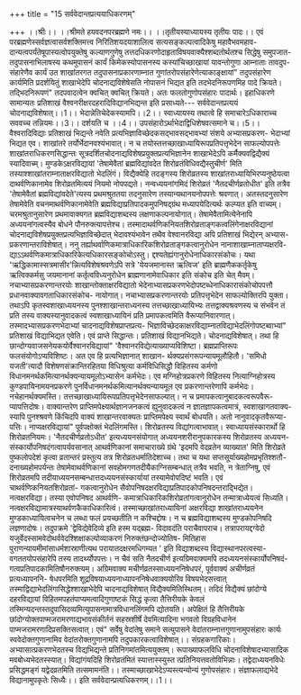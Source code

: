 +++
title = "15 सर्ववेदान्तप्रत्ययाधिकरणम्"

+++
।।श्रीः।। ।।श्रीमते हयवदनपरब्रह्मणे नमः।। ।।तृतीयस्याध्यायस्य तृतीयः पादः।। एवं परब्रह्मणेस्सर्वज्ञत्वासर्वशक्तिमत्त्व निरितिशयदयाशालित्व सत्यसङ्कल्पत्वादिकेषु महावैभवमहाव- दान्यत्वपर्यंतेषूपास्यत्वोपयुक्तेषु कल्याणगुणेषु तत्तदधिकरणोदाहृताविषयवाक्यैश्शब्दतोर्थतश्च सिद्धेषु समुपजात- तदुपासनाभिलाषस्य कथमुपासनं कार्यं किमेकस्योपासनस्य कस्यांचिच्छाखायां यावन्तोगुणा आम्नाताः तावदुप- संहारेणैव कार्यं उत शाखांतरगत तदुपासनाप्रकारणाम्नात गुणांतरोपसंहारेणेत्याकाङ्क्षायां" तदुपसंहारेण कार्यमिति प्रदर्शयितुं शाखाभेदेपि चोदनाद्यविशेषेसति नोपासनं भिद्यत इति तदभेदनिरूपणमिह पादे क्रियते। तद्भिदनिरूपणं" तदपवादत्वेन क्वचित् क्वचित् क्रियते। अतः फलतोगुणोपसंहारः पादार्थः। इहाधिकरणे सामान्यतः प्रतिशाखं वैश्वनरीक्षरदहरादिविद्यानभिद्यन्त इति प्रसाध्यते--- सर्ववेदान्तप्रत्ययं चोदनाद्यविशेषात्।।1।। भेदान्नेतिचेदेकस्यामपि।।2।। स्वाध्यायस्य तथात्वे हि समाचारेऽधिकाराच्च सववच्च तन्नियमः।।3।। दर्शयति च ।।4।। उपसंहारोऽर्थाभेदाद्विधिशेषवत्समाने च।।5।। वैश्वरादिविद्याः प्रतिशाखं भिद्यन्ते नवेति प्रत्यभिज्ञाविच्छेदकसद्भावसद्भावभ्यां संशये अभ्यासप्रकरण- भेदाभ्यां भिद्यत एव। शाखांतरे तर्योर्भेदानवश्यंभावात्। न च तयोस्तत्तच्छाखाध्यायिरूपप्रतिपत्तृभेदेन साफल्योपपत्तेः शाखांतराधिकरणसिद्धान्तः सूत्रदर्शितचोदनाद्यविशेषप्रयुक्तप्रत्यभिज्ञानेन शाखाभेदेऽपि कर्मैक्यवद्विद्यैक्यं स्यादिवाच्म्। मुण्डकेऽक्षरविद्यायां 'तेषामेवैतां ब्रह्मविद्यांवदेत शिरोव्रतंविधिवद्यैस्तुचीर्ण' मिति तस्याश्शाखांतराम्नाताक्षरविद्यातो भेदलिंगं। विद्यैक्येहि तदङ्गस्य शिरोव्रतस्य शाखांतराध्यायिभिरप्यनुष्ठेयत्वा दाथर्वणिकानामेव शिरोव्रतमित्ययं नियमो नोपपद्यते। नन्वध्ययनांगमिदं शिरोव्रतं 'नैतदचीर्णव्रतोधीत' इति तत्रैव 'तेषामेवैतां ब्रह्मविद्यांवदेते'त्यस्य प्रथमश्रुततया तदनुसारेण तस्यान्यथानयनोपपत्तेः श्रवणात्। अतस्तदनुसारेण तेषामेवेति वचनमाथर्वणिकानामेवेति ब्रह्मविद्याप्रतिपादकमुपनिषद्ग्रंथ मध्यापयेदित्यर्थः कल्प्यत इति वाच्यम्। चरमश्रुतानुसारेण प्रथमावाक्यगत ब्रह्मविद्याशब्दस्य लक्षणाकल्पनायोगात्। तेषामेवैतामित्येनेनापि अध्ययनांगत्वस्यैव बोधने पौनरुक्त्यापत्तेश्च। तस्मादाथर्वणिकनियतशिरोव्रताङ्गकत्वलिंगेनाक्षरविद्यानां चोदनाद्यविशेषप्रयुक्तप्रत्यभिज्ञाविच्छेदात् भेदावश्यंभावेन तथैव वेश्वानरविद्या अपि प्रतिशाखं भिद्येरन् अभ्यास- प्रकरणान्तराविशेषात्। ननु तर्ह्याथर्वाणिकमात्राधिकारिकशिरोव्रताङ्गकत्वानुरोधेन नानाशाखाम्नाताप्यक्षरवि- द्याऽऽथर्वणिकमात्राधिकारिकेत्यधिकारसङ्कोचोऽस्तु। द्दश्यतेह्यंगानुरोधेनाधिकारसंकोचः। यथा 'ऋद्धिकामास्सत्रमासीर'न्नित्यविशेषश्रवणेऽपि सत्रे 'येयजमानास्त ऋत्विज' इति ब्राह्मणैककर्तृकेषु ऋत्विक्कर्मसु जयमानानां कर्तृत्वविध्यनुरोधेन ब्राह्मणानामेवाधिकार इति संकोच इति चेत् मैवम्। नचाभ्यासप्रकरणान्तरयोः शाखान्तोक्ताक्षरविद्यातो भेदेनाभ्यासप्रकरणभेदोपष्टब्धेनाधिकारासंकोचोपपत्तौ प्रधानवाक्यावगताधिकारसंकोच- नायोगात्। नचाभ्यासप्रकरणान्तरयोः प्रतिपत्तृभेदेन साफल्योक्तिरपि युक्ता। तथाऽपि कृतस्वशाखाध्ययनस्य पुनश्शाखान्तराध्यनस्य तत्तच्छाखाध्यायिभ्यः तत्तद्वाक्यश्रवणस्य च संभवेन तं प्रति तस्य वाक्यस्यानुवादकत्वं स्वशाखाध्यायिनं प्रति प्रमापकत्वमिति वैरूप्यानिवारणात्। तस्मादभ्यासप्रकरणभेदाभ्यां चादनाद्यविशेषप्राप्तप्रत्य- भिज्ञाविच्छेदकाक्षरविद्याम्नातविद्याभेदलिंगोपष्टब्वाभ्यां" प्रतिशाखं विद्याभिद्यत एवेति। एवं प्राप्ते सिद्धान्तः। प्रतिशाखं विद्यानभिद्यते। चोदनाद्यविशेषात्। तथा हि छान्दोग्यवाजसनेयकयोर्वैश्वानरविद्यायां" 'वैश्वानरविद्येत्याख्याप्यविशिष्टा। ब्रह्मप्राप्तिरूपः फलसंयोगोऽप्यविशिष्टः। अत एव हि प्रत्यभिज्ञानात् शाखान- र्थक्यप्रसंगरूपन्यायमूलौहितौ। 'समिधो यजती'त्यादौ विशेषणसंक्रान्तिरहितया विधिश्रुत्या कर्मविधिसिद्धौ विहितस्य कर्मणो विधानमनर्थकमित्यानर्थक्यन्यायमूलोऽभ्यासेन कर्मभेदः। एव मग्निहोत्रप्रकरणे विहितस्य नित्याग्निहोत्रस्य कुण्डपायिनामयनप्रकरणे पुनर्विधानमनर्थकमित्यानर्थक्यन्यायमूल एव प्रकरणान्तरेणापि कर्मभेदः। नचेहानर्थक्यमस्ति। तत्तच्छाखाध्यायिरूपप्रतिपत्तृभेदेनसाफल्यात्। न च प्रमापकत्वानुबादकत्वरूपवैरू- प्यापत्तिदोषः। वाक्यान्तरेण प्राप्तिमपेक्ष्यार्थज्ञानजनकत्वं ह्युनुवादकत्वं न ज्ञातज्ञापकत्वमात्रं, स्वशाखागतवाक्य- स्यापि पुनश्श्रवणे किंचिदपि वाक्यं शाखान्तरवाक्यतः प्राप्तिमपेक्ष्य स्वार्थं बोधयति। अतो नानुवादकृतवैरूप्या- पत्तिः। नाप्यक्षरविद्यायां" पूर्वपक्षोक्तं भेदलिंगमस्ति। शिरोव्रतस्य विद्यांगत्वाभावात्। स्वाध्यायसंस्कारार्थो हि शिरोव्रतनियमः। 'नैतदचीर्णव्रतोऽधीत' इत्यध्ययनसंयोगात् अध्ययनशरीरानुपकारकस्य शिरोव्रतस्य अध्ययन- संस्कार्योपनिषदंगत्वापर्यवसानात् आथर्वणिकानां समाचाराख्ये ग्रंथे 'इदमपि वेदव्रतेन व्याख्यात' मिति शिरोव्रते पुष्कलोपदेशं कृत्वा व्रतान्तरं प्रस्तुत्य तत्र शिरोव्रतधर्मातिदेशाच्च। तथा च यथा सप्तसूर्याख्यहोमप्रभृतिश्शतौ- दनाख्यहोमपर्यन्तः तेषामेवाथर्वणिकानां सवहोमगणतदीयैकाग्निसम्बन्धात् तत्रैव भवति, न त्रेताग्निषु, एवं शिरोव्रतमपि तदीयाध्ययनसम्बन्धात्तदध्ययनसंस्कार्यायां तस्यामेवोपदिष्टं भवति। एवं चाथर्वणिकनियतशिरोव्रतां- गकत्वानुरोधेन सैवोपनिषदक्षरविद्याप्रतिपादकोपनिषदन्तराद्भिद्येत। नत्वक्षरविद्या। तस्या एवोपनिषद आथर्वणि- कमात्राधिकारिकशिरोव्रतांगत्वानुरोधेन तन्मात्राध्येयत्वं सिध्यति। नत्वक्षरविद्यामात्रस्याथर्वणकैकाधिकारित्वं। तस्माच्छाखांतराध्यायिनां अक्षरविद्या शाखांतराध्ययनेन मुण्डकाध्यायित्वचनेन च लब्धा फलं प्रयच्छतीति न कश्चिद्दोषः। न च ब्रह्मविद्याशब्दस्य मुण्डकोपनिषदि लज्ञणादोषः। तदुपक्रमे 'द्वेविद्येवेदिव्ये इति हस्म यद्ब्रह्म- विदावदंति पराचैवापराच। तत्रापरायद्दग्वेदो यजुर्वेदस्सामवेदोथर्ववेदश्शिक्षाकल्पोव्याकरणं निरुक्तंछन्दोज्योतिष- मितिहास पुराणन्यायमीमांसाधर्मशास्राणीत्यथ परायातदक्षरमधिगम्यत ' इति विद्याशब्दस्य विद्यास्थानपरत्वस्या- वगततयोपसंहारेपि तस्य तादर्थ्योपपत्तः। न चैवं सति नैतदचीर्ण इत्यग्रिमवाक्यमपि तदध्ययनसंस्कार्योपनिषदं- गत्वप्रतिपादकामितिषौनरुक्त्यम्। अग्रिमवाक्य मचीर्णव्रतस्साध्ययननिषेधपरं, पूर्ववाक्यं अचीर्णव्रतं प्रत्यध्यापननि- षेधपरमिति शूद्रविषयाध्ययनाध्यापननिषेधवाक्ययोरिव विषयभेदसत्त्वात् तस्माद्विद्याभेदलिंगासिद्धेश्शाखाभेदेपि चादनाद्यविशेषात् विद्यैक्यमितिस्थितम्। तदिदं विद्यैक्यं छांदोग्ये दहरविद्यायां विहितमपहतंपाप्यमत्वादिगुणाष्टकं सिद्धं कृत्वा तैत्तिरीयके केवलं तस्मिन्यदन्तस्तदुपासिदव्यमित्युपासनामात्रविधानलिंगमपि द्योतयति। अपेक्षितं हि तैत्तिरीयके छांदोग्योक्तपाप्मजरामरणाद्यभावसंकीर्तनं सहस्रशीर्षे देवमित्यादिना भगवतो विग्रहविधानेन पाप्मजरामरणादिप्रसक्तिसत्वात्। एवं" सर्वेषु वेदांतेषु समाने सत्युपासने वेदांतराम्नात्तगुणानामुपसंहारः कार्यः स्ववेदोक्तगुणानामिव वेदांतरोक्तगुणानामपि तदुपकारकत्वाविशेषात्।। संग्रहकगारिकाः। अभ्यासात्प्रकरणभेदतस्च विद्यभिद्यन्ते प्रतिनिगमांतमित्ययुक्तम्। रूपाख्याफलविधि चोदनाविशेषादभ्यासादिक मवबोध्यभेदतस्स्यात्। विद्यांगंयदिहि शिरोव्रतंमितं स्यात्तास्स्युस्त त्प्रतिनियत्तवतोविभिन्नाः। तद्वेदाध्ययनविधेः प्रसिद्धमङ्गं यद्वेदव्रतमिति तत्समामनंति।। तस्माच्छाखाभेदेऽप्यस्त्यन्योन्यं गुणोपसंहारः। संज्ञाफलाद्यभेदे विद्यानामुपकृतेः सिध्यैः।। इति सर्ववेदान्प्रत्यधिकरणम्।।1।।